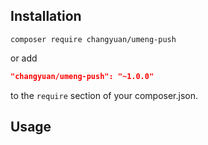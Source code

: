 ## Installation

```
composer require changyuan/umeng-push
```

or add

```json
"changyuan/umeng-push": "~1.0.0"
```

to the `require` section of your composer.json.

## Usage


